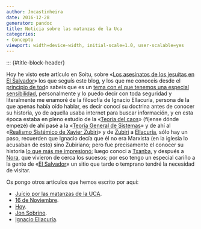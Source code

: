 ```yaml
---
author: Jmcastinheira
date: 2016-12-28
generator: pandoc
title: Noticia sobre las matanzas de la Uca
categories:
- Concepto
viewport: width=device-width, initial-scale=1.0, user-scalable=yes
---
```


::: {#title-block-header}

Hoy he visto este artículo en Soitu, sobre «[Los asesinatos de los
jesuítas en El
Salvador](http://www.soitu.es/soitu/2009/03/10/losdesastresdelaguerra/1236703552_191733.html)»
los que seguís este blog, y los que me conoceis desde el [principio de
tod](http://lorealenelespejo.blogspot.com/)o sabeis que es un [tema con
el que tenemos una especial
sensibilidad](http://entelequia.bligoo.com/tag/teologiadelaliberacion),
personalmente y lo puedo decir con toda seguridad y literalmente me
enamoré de la filosofía de Ignacio Ellacuría, persona de la que apenas
había oído hablar, es decir conocí su doctrina antes de conocer su
historia, yo de aquella usaba internet para buscar información, y en
esta época estaba en pleno estudio de la «[Teoría del
caos](http://es.wikipedia.org/wiki/Teor%C3%ADa_del_caos)» (fíjense dónde
empezé) de ahí pasé a la «[Teoría General de
Sistemas](http://es.wikipedia.org/wiki/Teor%C3%ADa_general_de_sistemas)»
y de ahí al «[Realismo Sistémico de Xavier
Zubiri](http://www.euskalnet.net/adaher/tesis.htm)» y de
[Zubiri](http://es.wikipedia.org/wiki/Zubiri) a
[Ellacuría](http://es.wikipedia.org/wiki/Ignacio_Ellacuria), sólo hay un
paso, recuerden que Ignacio decía que él no era Marxista (en la iglesia
lo acusaban de esto) sino Zubiriano; pero fue precisamente el conocer su
historia [lo que más me
impresionó](http://entelequia.bligoo.com/content/view/132151/Ignacio_Ellacuria.html);
luego conoci a [Txanba](http://txanba.bligoo.com/), y después a
[Nora](http://puertadenora.blogspot.com/), que vivieron de cerca los
sucesos; por eso tengo un especial cariño a la gente de «[El
Salvador](http://es.wikipedia.org/wiki/El_Salvador)» un sitio que tarde
o temprano tendré la necesidad de visitar.

Os pongo otros artículos que hemos escrito por aqui:

-   [Juício por las matanzas de la
    UCA](http://entelequia.bligoo.com/content/view/428259/Juicio_por_las_matanzas_de_la_UCA.html).
-   [16 de
    Noviembre](http://entelequia.bligoo.com/content/view/320841/16_de_noviembre.html).
-   [Hoy](http://entelequia.bligoo.com/content/view/132074/Hoy.html).
-   [Jon
    Sobrino](http://entelequia.bligoo.com/content/view/132150/Jon_Sobrino.html).
-   [Ignacio
    Ellacuría](http://entelequia.bligoo.com/content/view/132151/Ignacio_Ellacuria.html).

